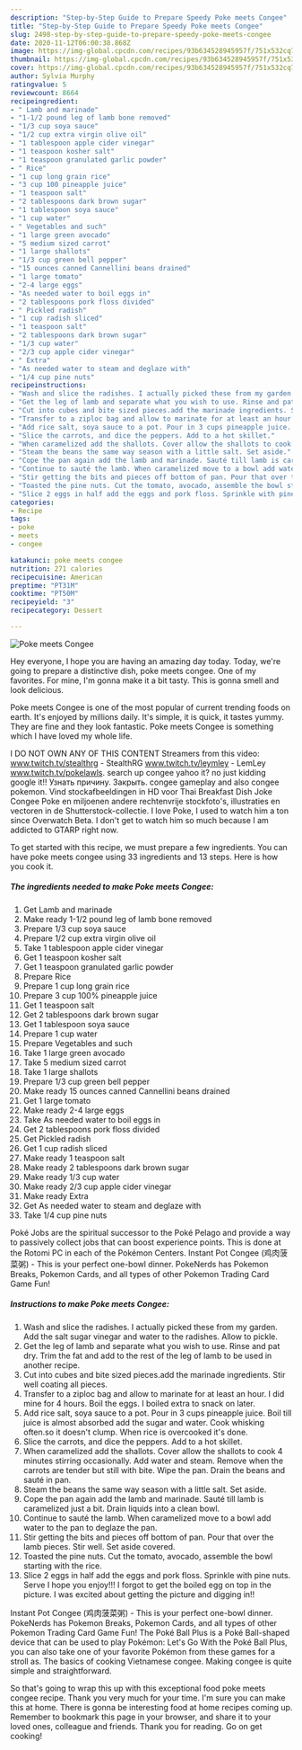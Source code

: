 ```yaml
---
description: "Step-by-Step Guide to Prepare Speedy Poke meets Congee"
title: "Step-by-Step Guide to Prepare Speedy Poke meets Congee"
slug: 2498-step-by-step-guide-to-prepare-speedy-poke-meets-congee
date: 2020-11-12T06:00:38.868Z
image: https://img-global.cpcdn.com/recipes/93b634528945957f/751x532cq70/poke-meets-congee-recipe-main-photo.jpg
thumbnail: https://img-global.cpcdn.com/recipes/93b634528945957f/751x532cq70/poke-meets-congee-recipe-main-photo.jpg
cover: https://img-global.cpcdn.com/recipes/93b634528945957f/751x532cq70/poke-meets-congee-recipe-main-photo.jpg
author: Sylvia Murphy
ratingvalue: 5
reviewcount: 8664
recipeingredient:
- " Lamb and marinade"
- "1-1/2 pound leg of lamb bone removed"
- "1/3 cup soya sauce"
- "1/2 cup extra virgin olive oil"
- "1 tablespoon apple cider vinegar"
- "1 teaspoon kosher salt"
- "1 teaspoon granulated garlic powder"
- " Rice"
- "1 cup long grain rice"
- "3 cup 100 pineapple juice"
- "1 teaspoon salt"
- "2 tablespoons dark brown sugar"
- "1 tablespoon soya sauce"
- "1 cup water"
- " Vegetables and such"
- "1 large green avocado"
- "5 medium sized carrot"
- "1 large shallots"
- "1/3 cup green bell pepper"
- "15 ounces canned Cannellini beans drained"
- "1 large tomato"
- "2-4 large eggs"
- "As needed water to boil eggs in"
- "2 tablespoons pork floss divided"
- " Pickled radish"
- "1 cup radish sliced"
- "1 teaspoon salt"
- "2 tablespoons dark brown sugar"
- "1/3 cup water"
- "2/3 cup apple cider vinegar"
- " Extra"
- "As needed water to steam and deglaze with"
- "1/4 cup pine nuts"
recipeinstructions:
- "Wash and slice the radishes. I actually picked these from my garden. Add the salt sugar vinegar and water to the radishes. Allow to pickle."
- "Get the leg of lamb and separate what you wish to use. Rinse and pat dry. Trim the fat and add to the rest of the leg of lamb to be used in another recipe."
- "Cut into cubes and bite sized pieces.add the marinade ingredients. Stir well coating all pieces."
- "Transfer to a ziploc bag and allow to marinate for at least an hour. I did mine for 4 hours. Boil the eggs. I boiled extra to snack on later."
- "Add rice salt, soya sauce to a pot. Pour in 3 cups pineapple juice. Boil till juice is almost absorbed add the sugar and water. Cook whisking often.so it doesn&#39;t clump. When rice is overcooked it&#39;s done."
- "Slice the carrots, and dice the peppers. Add to a hot skillet."
- "When caramelized add the shallots. Cover allow the shallots to cook 4 minutes stirring occasionally. Add water and steam. Remove when the carrots are tender but still with bite. Wipe the pan. Drain the beans and sauté in pan."
- "Steam the beans the same way season with a little salt. Set aside."
- "Cope the pan again add the lamb and marinade. Sauté till lamb is caramelized just a bit. Drain liquids into a clean bowl."
- "Continue to sauté the lamb. When caramelized move to a bowl add water to the pan to deglaze the pan."
- "Stir getting the bits and pieces off bottom of pan. Pour that over the lamb pieces. Stir well. Set aside covered."
- "Toasted the pine nuts. Cut the tomato, avocado, assemble the bowl starting with the rice."
- "Slice 2 eggs in half add the eggs and pork floss. Sprinkle with pine nuts. Serve I hope you enjoy!!! I forgot to get the boiled egg on top in the picture. I was excited about getting the picture and digging in!!"
categories:
- Recipe
tags:
- poke
- meets
- congee

katakunci: poke meets congee 
nutrition: 271 calories
recipecuisine: American
preptime: "PT31M"
cooktime: "PT50M"
recipeyield: "3"
recipecategory: Dessert

---
```



![Poke meets Congee](https://img-global.cpcdn.com/recipes/93b634528945957f/751x532cq70/poke-meets-congee-recipe-main-photo.jpg)

Hey everyone, I hope you are having an amazing day today. Today, we're going to prepare a distinctive dish, poke meets congee. One of my favorites. For mine, I'm gonna make it a bit tasty. This is gonna smell and look delicious.

Poke meets Congee is one of the most popular of current trending foods on earth. It's enjoyed by millions daily. It's simple, it is quick, it tastes yummy. They are fine and they look fantastic. Poke meets Congee is something which I have loved my whole life.

I DO NOT OWN ANY OF THIS CONTENT Streamers from this video: www.twitch.tv/stealthrg - StealthRG www.twitch.tv/leymley - LemLey www.twitch.tv/pokelawls. search up congee yahoo it? no just kidding google it!! Узнать причину. Закрыть. congee gameplay and also congee pokemon. Vind stockafbeeldingen in HD voor Thai Breakfast Dish Joke Congee Poke en miljoenen andere rechtenvrije stockfoto&#39;s, illustraties en vectoren in de Shutterstock-collectie. I love Poke, I used to watch him a ton since Overwatch Beta. I don&#39;t get to watch him so much because I am addicted to GTARP right now.


To get started with this recipe, we must prepare a few ingredients. You can have poke meets congee using 33 ingredients and 13 steps. Here is how you cook it.

<!--inarticleads1-->

##### The ingredients needed to make Poke meets Congee:

1. Get  Lamb and marinade
1. Make ready 1-1/2 pound leg of lamb bone removed
1. Prepare 1/3 cup soya sauce
1. Prepare 1/2 cup extra virgin olive oil
1. Take 1 tablespoon apple cider vinegar
1. Get 1 teaspoon kosher salt
1. Get 1 teaspoon granulated garlic powder
1. Prepare  Rice
1. Prepare 1 cup long grain rice
1. Prepare 3 cup 100% pineapple juice
1. Get 1 teaspoon salt
1. Get 2 tablespoons dark brown sugar
1. Get 1 tablespoon soya sauce
1. Prepare 1 cup water
1. Prepare  Vegetables and such
1. Take 1 large green avocado
1. Take 5 medium sized carrot
1. Take 1 large shallots
1. Prepare 1/3 cup green bell pepper
1. Make ready 15 ounces canned Cannellini beans drained
1. Get 1 large tomato
1. Make ready 2-4 large eggs
1. Take As needed water to boil eggs in
1. Get 2 tablespoons pork floss divided
1. Get  Pickled radish
1. Get 1 cup radish sliced
1. Make ready 1 teaspoon salt
1. Make ready 2 tablespoons dark brown sugar
1. Make ready 1/3 cup water
1. Make ready 2/3 cup apple cider vinegar
1. Make ready  Extra
1. Get As needed water to steam and deglaze with
1. Take 1/4 cup pine nuts


Poké Jobs are the spiritual successor to the Poké Pelago and provide a way to passively collect jobs that can boost experience points. This is done at the Rotomi PC in each of the Pokémon Centers. Instant Pot Congee (鸡肉菠菜粥) - This is your perfect one-bowl dinner. PokeNerds has Pokemon Breaks, Pokemon Cards, and all types of other Pokemon Trading Card Game Fun! 

<!--inarticleads2-->

##### Instructions to make Poke meets Congee:

1. Wash and slice the radishes. I actually picked these from my garden. Add the salt sugar vinegar and water to the radishes. Allow to pickle.
1. Get the leg of lamb and separate what you wish to use. Rinse and pat dry. Trim the fat and add to the rest of the leg of lamb to be used in another recipe.
1. Cut into cubes and bite sized pieces.add the marinade ingredients. Stir well coating all pieces.
1. Transfer to a ziploc bag and allow to marinate for at least an hour. I did mine for 4 hours. Boil the eggs. I boiled extra to snack on later.
1. Add rice salt, soya sauce to a pot. Pour in 3 cups pineapple juice. Boil till juice is almost absorbed add the sugar and water. Cook whisking often.so it doesn&#39;t clump. When rice is overcooked it&#39;s done.
1. Slice the carrots, and dice the peppers. Add to a hot skillet.
1. When caramelized add the shallots. Cover allow the shallots to cook 4 minutes stirring occasionally. Add water and steam. Remove when the carrots are tender but still with bite. Wipe the pan. Drain the beans and sauté in pan.
1. Steam the beans the same way season with a little salt. Set aside.
1. Cope the pan again add the lamb and marinade. Sauté till lamb is caramelized just a bit. Drain liquids into a clean bowl.
1. Continue to sauté the lamb. When caramelized move to a bowl add water to the pan to deglaze the pan.
1. Stir getting the bits and pieces off bottom of pan. Pour that over the lamb pieces. Stir well. Set aside covered.
1. Toasted the pine nuts. Cut the tomato, avocado, assemble the bowl starting with the rice.
1. Slice 2 eggs in half add the eggs and pork floss. Sprinkle with pine nuts. Serve I hope you enjoy!!! I forgot to get the boiled egg on top in the picture. I was excited about getting the picture and digging in!!


Instant Pot Congee (鸡肉菠菜粥) - This is your perfect one-bowl dinner. PokeNerds has Pokemon Breaks, Pokemon Cards, and all types of other Pokemon Trading Card Game Fun! The Poké Ball Plus is a Poké Ball-shaped device that can be used to play Pokémon: Let&#39;s Go With the Poké Ball Plus, you can also take one of your favorite Pokémon from these games for a stroll as. The basics of cooking Vietnamese congee. Making congee is quite simple and straightforward. 

So that's going to wrap this up with this exceptional food poke meets congee recipe. Thank you very much for your time. I'm sure you can make this at home. There is gonna be interesting food at home recipes coming up. Remember to bookmark this page in your browser, and share it to your loved ones, colleague and friends. Thank you for reading. Go on get cooking!

